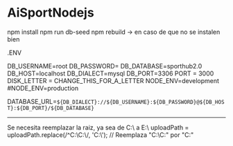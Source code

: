 # AiSportNodejs

npm install
npm run db-seed
npm rebuild     ->      en caso de que no se instalen bien

.ENV

DB_USERNAME=root
DB_PASSWORD=
DB_DATABASE=sporthub2.0
DB_HOST=localhost
DB_DIALECT=mysql
DB_PORT=3306
PORT = 3000
DISK_LETTER = CHANGE_THIS_FOR_A_LETTER
NODE_ENV=development
#NODE_ENV=production

DATABASE_URL=`${DB_DIALECT}://${DB_USERNAME}:${DB_PASSWORD}@${DB_HOST}:${DB_PORT}/${DB_DATABASE}`

------------------------------------------------------
Se necesita reemplazar la raiz, ya sea de C:\\ a E:\\
uploadPath = uploadPath.replace(/^C:\\C:\\/, 'C:\\'); // Reemplaza "C:\C:\" por "C:\"
